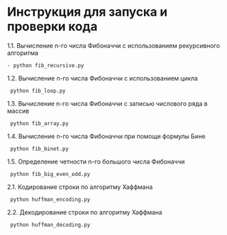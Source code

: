 # Инструкция для запуска и проверки кода
1.1. Вычисление n-го числа Фибоначчи с использованием рекурсивного алгоритма
```text
- python fib_recursive.py
```
1.2. Вычисление n-го числа Фибоначчи с использованием цикла
```text
 python fib_loop.py
```
1.3. Вычисление n-го числа Фибоначчи с записью числового ряда в массив
```text
 python fib_array.py
```
1.4. Вычисление n-го числа Фибоначчи при помощи формулы Бине
```text
 python fib_binet.py
```
1.5. Определение четности n-го большого числа Фибоначчи
```text
 python fib_big_even_odd.py
```
2.1. Кодирование строки по алгоритму Хаффмана
```text
 python huffman_encoding.py
```
2.2. Декодирование строки по алгоритму Хаффмана
```text
 python huffman_decoding.py
```

